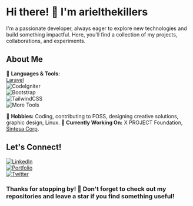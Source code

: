 # Hi there! 👋 I'm arielthekillers

I'm a passionate developer, always eager to explore new technologies and build something impactful. Here, you'll find a collection of my projects, collaborations, and experiments.

## About Me

🔧 **Languages & Tools:**  
  [Laravel](https://img.shields.io/badge/Laravel-FF2D20?style=flat-square&logo=laravel&logoColor=white)  
  ![CodeIgniter](https://img.shields.io/badge/CodeIgniter-EF4223?style=flat-square&logo=codeigniter&logoColor=white)  
  ![Bootstrap](https://img.shields.io/badge/Bootstrap-7952B3?style=flat-square&logo=bootstrap&logoColor=white)  
  ![TailwindCSS](https://img.shields.io/badge/TailwindCSS-38B2AC?style=flat-square&logo=tailwind-css&logoColor=white)  
  ![More Tools](https://img.shields.io/badge/More...-black?style=flat-square)

🎨 **Hobbies:** Coding, contributing to FOSS, designing creative solutions, graphic design, Linux.
🔬 **Currently Working On:** X PROJECT Foundation, [Sintesa Corp](https://sintesacorp.id).

## Let's Connect!

[![LinkedIn](https://img.shields.io/badge/LinkedIn-Profile-blue)](https://www.linkedin.com/in/YourProfile)  
[![Portfolio](https://img.shields.io/badge/Portfolio-Visit-green)](https://yourportfolio.com)  
[![Twitter](https://img.shields.io/badge/Twitter-Handle-blue)](https://twitter.com/YourHandle)  

### Thanks for stopping by! 🌟 Don't forget to check out my repositories and leave a star if you find something useful!
